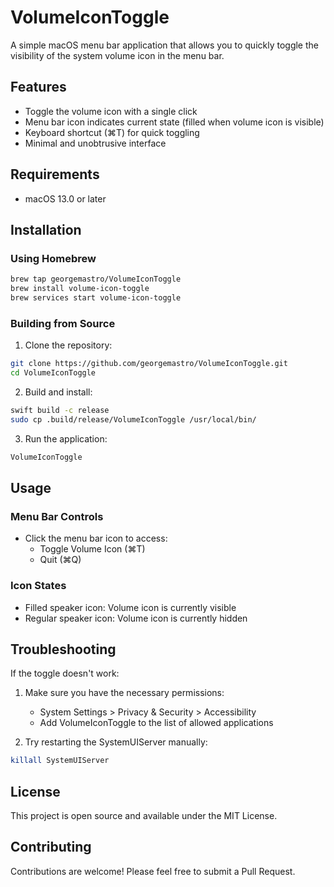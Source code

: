 # VolumeIconToggle

A simple macOS menu bar application that allows you to quickly toggle the visibility of the system volume icon in the menu bar.

## Features

- Toggle the volume icon with a single click
- Menu bar icon indicates current state (filled when volume icon is visible)
- Keyboard shortcut (⌘T) for quick toggling
- Minimal and unobtrusive interface

## Requirements

- macOS 13.0 or later

## Installation

### Using Homebrew

```bash
brew tap georgemastro/VolumeIconToggle
brew install volume-icon-toggle
brew services start volume-icon-toggle
```

### Building from Source

1. Clone the repository:
```bash
git clone https://github.com/georgemastro/VolumeIconToggle.git
cd VolumeIconToggle
```

2. Build and install:
```bash
swift build -c release
sudo cp .build/release/VolumeIconToggle /usr/local/bin/
```

3. Run the application:
```bash
VolumeIconToggle
```

## Usage

### Menu Bar Controls

- Click the menu bar icon to access:
  - Toggle Volume Icon (⌘T)
  - Quit (⌘Q)

### Icon States

- Filled speaker icon: Volume icon is currently visible
- Regular speaker icon: Volume icon is currently hidden

## Troubleshooting

If the toggle doesn't work:

1. Make sure you have the necessary permissions:
   - System Settings > Privacy & Security > Accessibility
   - Add VolumeIconToggle to the list of allowed applications

2. Try restarting the SystemUIServer manually:
```bash
killall SystemUIServer
```

## License

This project is open source and available under the MIT License.

## Contributing

Contributions are welcome! Please feel free to submit a Pull Request. 